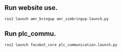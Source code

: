 ## Run website use.

```bash
ros2 launch amr_bringup amr_simbringup.launch.py 
```

## Run plc_commu.

```bash
ros2 launch facobot_core plc_communication.launch.py 
```

